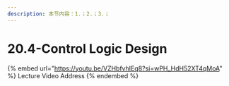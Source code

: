 ```yaml
---
description: 本节内容：1.；2.；3.；
---
```


# 20.4-Control Logic Design

{% embed url="https://youtu.be/VZHbfvhIEq8?si=wPH_HdH52XT4qMoA" %}
Lecture Video Address
{% endembed %}
